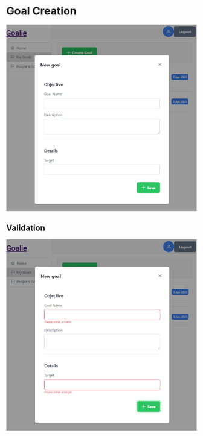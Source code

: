 # Goal Creation
![Goal Creation Screen](./img/goal-creation-screen.png)

## Validation
![Goal Creation Validation](./img/goal-creation-validation.png)
